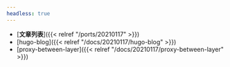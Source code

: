 ```yaml
---
headless: true
---
```


- [**文章列表**]({{< relref "/ports/20210117" >}})
-   [hugo-blog]({{< relref "/docs/20210117/hugo-blog" >}})
-   [proxy-between-layer]({{< relref "/docs/20210117/proxy-between-layer" >}})
<br />
